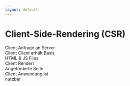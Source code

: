 ```yaml
---
layout: default
---
```


# Client-Side-Rendering (CSR)

<div class="flex mt-5 justify-between">

<div class="flex flex-col">
Client
<ArrowBox>Anfrage an Server</ArrowBox>

<div class="w-full aspect-square border-accent-4 border mt-8"></div>
</div>


<div class="flex flex-col">
Client
<ArrowBox>Client erhält Basis <br> HTML & JS Files</ArrowBox>

<div class="w-full aspect-square border-accent-4 border mt-8"></div>
</div>

<div class="flex flex-col">
Client
<ArrowBox>Rendert <br> Angeforderte Seite</ArrowBox>

<div class="p-4 gap-2 w-full aspect-square border-accent-4 border mt-8 flex flex-col">
  <div class="h-6 border border-accent-4"></div>
  <div class="h-20 border border-accent-4"></div>
  <div class="flex flex-1 justify-center items-center">
    <Loader/>
  </div>
</div>
</div>

<div class="flex flex-col">
Client
<ArrowBox>Anwendung ist <br> nutzbar</ArrowBox>

<div class="p-4 relative gap-2 w-full aspect-square border-accent-4 border mt-8 flex flex-col">
  <div class="h-6  bg-accent-1"></div>
  <div class="flex-1  bg-accent-1"></div>
  <div class="absolute bottom-0 right-4">  
      <Cursor/>
  </div>
</div>
</div>

</div>
